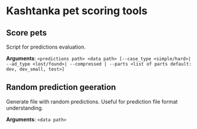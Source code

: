 # Kashtanka pet scoring tools 

## Score pets 

Script for predictions evaluation.

**Arguments**: `<predictions path> <data path> [--case_type <simple/hard>| --ad_type <lost/found>| --compressed | --parts <list of parts default: dev, dev_small, test>]`

## Random prediction geeration

Generate file with random predictions. Useful for prediction file format understanding. 

**Arguments**: `<data path> `
